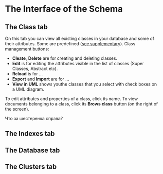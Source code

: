 # The Interface of the Schema

## The Class tab
On this tab you can view all existing classes in your database and some of their attributes. Some are predefined ([see supplementary](https://orienteer.gitbooks.io/orienteer/content/supplementary_predefined_classes.html)).
Class management buttons:
* **Cleate**, **Delete** are for creating and deleting classes.
* **Edit** is for editing the attributes visible in the list of classes (Super Classes, Abstract etc).
* **Reload** is for ...
* **Export** and **Import** are for ...
* **View in UML** shows youthe classes that you select with check boxes on a UML diagram.

To edit attributes and properties of a class, click its name.
To view documents belonging to a class, click its **Brows class** button (on the right of the screen).

Что за шестеренка справа? 

## The Indexes tab

## The Database tab

## The Clusters tab
